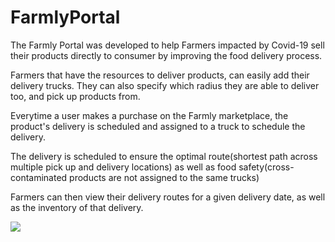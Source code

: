 # FarmlyPortal

The Farmly Portal was developed to help Farmers impacted by Covid-19 sell their products directly to consumer by improving the food delivery process.

Farmers that have the resources to deliver products, can easily add their delivery trucks. They can also specify which radius they are able to deliver too, and pick up products from.

Everytime a user makes a purchase on the Farmly marketplace, the product's delivery is scheduled and assigned to a truck to schedule the delivery.

The delivery is scheduled to ensure the optimal route(shortest path across multiple pick up and delivery locations) as well as food safety(cross-contaminated products are not assigned to the same trucks)

Farmers can then view their delivery routes for a given delivery date, as well as the inventory of that delivery.

<img src = "farmlyfinal.gif">
